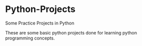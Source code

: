 # Python-Projects
Some Practice Projects in Python

These are some basic python projects done for learning python programming concepts.
